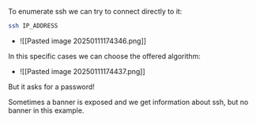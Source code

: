 To enumerate ssh we can try to connect directly to it:
```bash
ssh IP_ADDRESS
```
- ![[Pasted image 20250111174346.png]]

In this specific cases we can choose the offered algorithm:
- ![[Pasted image 20250111174437.png]]

But it asks for a password!

Sometimes a banner is exposed and we get information about ssh, but no banner in this example.

